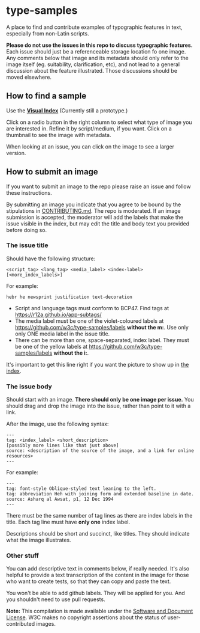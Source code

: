 # type-samples
A place to find and contribute examples of typographic features in text, especially from non-Latin scripts.

**Please do not use the issues in this repo to discuss typographic features.** Each issue should just be a referenceable storage location fo one image. Any comments below that image and its metadata should only refer to the image itself (eg. suitability, clarification, etc), and not lead to a general discussion about the feature illustrated. Those discussions should be moved elsewhere.

## How to find a sample
Use the **[Visual Index](https://w3c.github.io/type-samples/)** (Currently still a prototype.)

Click on a radio button in the right column to select what type of image you are interested in. Refine it by script/medium, if you want. Click on a thumbnail to see the image with metadata.

When looking at an issue, you can click on the image to see a larger version.

## How to submit an image


If you want to submit an image to the repo please raise an issue and follow these instructions. 

By submitting an image you indicate that you agree to be bound by the stipulations in [CONTRIBUTING.md](https://github.com/w3c/type-samples/blob/gh-pages/CONTRIBUTING.md). The repo is moderated.  If an image submission is accepted, the moderator will add the labels that make the issue visible in the index, but may edit the title and body text you provided before doing so.

### The issue title

Should have the following structure:
```
<script_tag> <lang_tag> <media_label> <index-label> [<more_index_labels>]
```

For example:

```
hebr he newsprint justification text-decoration
```

- Script and language tags must conform to BCP47. Find tags at https://r12a.github.io/app-subtags/
- The media label must be one of the violet-coloured labels at https://github.com/w3c/type-samples/labels **without the m:**. Use only only ONE media label in the issue title.
- There can be more than one, space-separated, index label. They must be one of the yellow labels at https://github.com/w3c/type-samples/labels **without the i:**.

It's important to get this line right if you want the picture to show up in [the index](https://w3c.github.io/type-samples/).

### The issue body

Should start with an image. **There should only be one image per issue.** You should drag and drop the image into the issue, rather than point to it with a link.

After the image, use the following syntax:

```
---
tag: <index_label> <short_description>
[possibly more lines like that just above]
source: <description of the source of the image, and a link for online resources>
---
```

For example:
```
---
tag: font-style Oblique-styled text leaning to the left.
tag: abbreviation Heh with joining form and extended baseline in date.
source: Asharq al Awsat, p1, 12 Dec 1994
---
```

There must be the same number of tag lines as there are index labels in the title. Each tag line must have **only one** index label.

Descriptions should be short and succinct, like titles. They should indicate what the image illustrates.

### Other stuff

You can add descriptive text in comments below, if really needed.  It's also helpful to provide a text transcription of the content in the image for those who want to create tests, so that they can copy and paste the text.

You won't be able to add github labels. They will be applied for you. And you shouldn't need to use pull requests.

**Note:** This compilation is made available under the [Software and Document License](http://www.w3.org/Consortium/Legal/copyright-software). W3C makes no copyright assertions about the status of user-contributed images.
